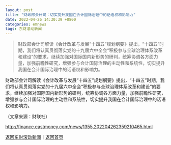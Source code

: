 ```yaml
---
layout: post
title: "财政部会计司：切实提升我国在会计国际治理中的话语权和影响力"
date: 2022-04-26 14:30:39 +0800
categories: emnews
tags: 东财滚动新闻
---
```

> 财政部会计司解读《会计改革与发展“十四五”规划纲要》提出，“十四五”时期，我们将认真贯彻落实党的十九届六中全会“积极参与全球治理体系改革和建设”的要求，继续加强对国际国内新形势的研判，统筹协调各方面力量，加强前瞻性研究，增强参与会计国际治理的主动性和系统性，切实提升我国在会计国际治理中的话语权和影响力。

<p>财政部会计司解读《会计改革与发展“十四五”规划纲要》提出，“十四五”时期，我们将认真贯彻落实党的十九届六中全会“积极参与全球治理体系改革和建设”的要求，继续加强对国际国内新形势的研判，统筹协调各方面力量，加强前瞻性研究，增强参与会计国际治理的主动性和系统性，切实提升我国在会计国际治理中的话语权和影响力。</p><p class="em_media">（文章来源：财联社）</p>

<http://finance.eastmoney.com/news/1355,202204262359210465.html>

[返回东财滚动新闻](//finews.withounder.com/emnews/)｜[返回首页](//finews.withounder.com/)